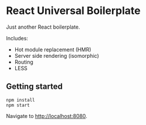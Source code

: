 # React Universal Boilerplate

Just another React boilerplate.

Includes:

- Hot module replacement (HMR)
- Server side rendering (isomorphic)
- Routing
- LESS

## Getting started

```
npm install
npm start
```

Navigate to [http://localhost:8080](http://localhost:8080).
